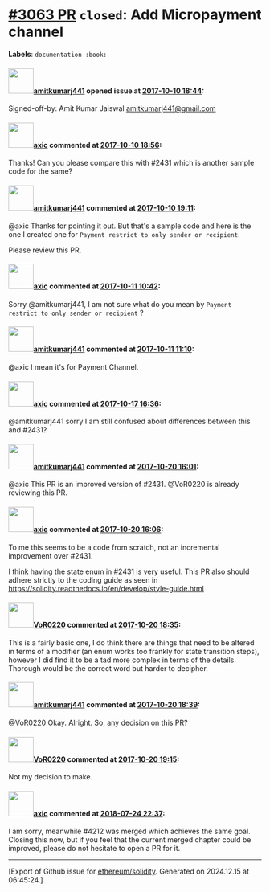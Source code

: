 # [\#3063 PR](https://github.com/ethereum/solidity/pull/3063) `closed`: Add Micropayment channel
**Labels**: `documentation :book:`


#### <img src="https://avatars.githubusercontent.com/u/14039450?u=cf146426a4920a8fc7c88a5eed936e74ba5fb94e&v=4" width="50">[amitkumarj441](https://github.com/amitkumarj441) opened issue at [2017-10-10 18:44](https://github.com/ethereum/solidity/pull/3063):

Signed-off-by: Amit Kumar Jaiswal <amitkumarj441@gmail.com>

#### <img src="https://avatars.githubusercontent.com/u/20340?v=4" width="50">[axic](https://github.com/axic) commented at [2017-10-10 18:56](https://github.com/ethereum/solidity/pull/3063#issuecomment-335573437):

Thanks! Can you please compare this with #2431 which is another sample code for the same?

#### <img src="https://avatars.githubusercontent.com/u/14039450?u=cf146426a4920a8fc7c88a5eed936e74ba5fb94e&v=4" width="50">[amitkumarj441](https://github.com/amitkumarj441) commented at [2017-10-10 19:11](https://github.com/ethereum/solidity/pull/3063#issuecomment-335577234):

@axic Thanks for pointing it out. But that's a sample code and here is the one I created one for `Payment restrict to only sender or recipient`.

Please review this PR.

#### <img src="https://avatars.githubusercontent.com/u/20340?v=4" width="50">[axic](https://github.com/axic) commented at [2017-10-11 10:42](https://github.com/ethereum/solidity/pull/3063#issuecomment-335770030):

Sorry @amitkumarj441, I am not sure what do you mean by `Payment restrict to only sender or recipient` ?

#### <img src="https://avatars.githubusercontent.com/u/14039450?u=cf146426a4920a8fc7c88a5eed936e74ba5fb94e&v=4" width="50">[amitkumarj441](https://github.com/amitkumarj441) commented at [2017-10-11 11:10](https://github.com/ethereum/solidity/pull/3063#issuecomment-335775986):

@axic I mean it's for Payment Channel.

#### <img src="https://avatars.githubusercontent.com/u/20340?v=4" width="50">[axic](https://github.com/axic) commented at [2017-10-17 16:36](https://github.com/ethereum/solidity/pull/3063#issuecomment-337290450):

@amitkumarj441 sorry I am still confused about differences between this and #2431?

#### <img src="https://avatars.githubusercontent.com/u/14039450?u=cf146426a4920a8fc7c88a5eed936e74ba5fb94e&v=4" width="50">[amitkumarj441](https://github.com/amitkumarj441) commented at [2017-10-20 16:01](https://github.com/ethereum/solidity/pull/3063#issuecomment-338249120):

@axic This PR is an improved version of #2431. @VoR0220 is already reviewing this PR.

#### <img src="https://avatars.githubusercontent.com/u/20340?v=4" width="50">[axic](https://github.com/axic) commented at [2017-10-20 16:06](https://github.com/ethereum/solidity/pull/3063#issuecomment-338250522):

To me this seems to be a code from scratch, not an incremental improvement over #2431.

I think having the state enum in #2431 is very useful. This PR also should adhere strictly to the coding guide as seen in https://solidity.readthedocs.io/en/develop/style-guide.html

#### <img src="https://avatars.githubusercontent.com/u/7756785?u=2893ea91743ac89ee3846d1f5c7209720e834129&v=4" width="50">[VoR0220](https://github.com/VoR0220) commented at [2017-10-20 18:35](https://github.com/ethereum/solidity/pull/3063#issuecomment-338288813):

This is a fairly basic one, I do think there are things that need to be altered in terms of a modifier (an enum works too frankly for state transition steps), however I did find it to be a tad more complex in terms of the details. Thorough would be the correct word but harder to decipher.

#### <img src="https://avatars.githubusercontent.com/u/14039450?u=cf146426a4920a8fc7c88a5eed936e74ba5fb94e&v=4" width="50">[amitkumarj441](https://github.com/amitkumarj441) commented at [2017-10-20 18:39](https://github.com/ethereum/solidity/pull/3063#issuecomment-338289787):

@VoR0220 Okay. Alright.
So, any decision on this PR?

#### <img src="https://avatars.githubusercontent.com/u/7756785?u=2893ea91743ac89ee3846d1f5c7209720e834129&v=4" width="50">[VoR0220](https://github.com/VoR0220) commented at [2017-10-20 19:15](https://github.com/ethereum/solidity/pull/3063#issuecomment-338298442):

Not my decision to make.

#### <img src="https://avatars.githubusercontent.com/u/20340?v=4" width="50">[axic](https://github.com/axic) commented at [2018-07-24 22:37](https://github.com/ethereum/solidity/pull/3063#issuecomment-407574599):

I am sorry, meanwhile #4212 was merged which achieves the same goal. Closing this now, but if you feel that the current merged chapter could be improved, please do not hesitate to open a PR for it.


-------------------------------------------------------------------------------



[Export of Github issue for [ethereum/solidity](https://github.com/ethereum/solidity). Generated on 2024.12.15 at 06:45:24.]
